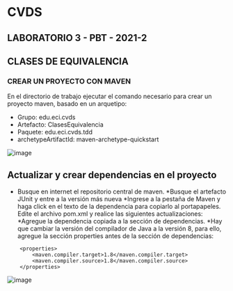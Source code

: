 # CVDS
## LABORATORIO 3 - PBT - 2021-2
## CLASES DE EQUIVALENCIA

### CREAR UN PROYECTO CON MAVEN
En el directorio de trabajo ejecutar el comando necesario para crear un proyecto maven, basado en un arquetipo: <br>
* Grupo: edu.eci.cvds
* Artefacto: ClasesEquivalencia
* Paquete: edu.eci.cvds.tdd
* archetypeArtifactId: maven-archetype-quickstart

![image](https://user-images.githubusercontent.com/54339107/131944387-713d8513-426e-416f-9b43-6097f1d786b6.png)

## Actualizar y crear dependencias en el proyecto

* Busque en internet el repositorio central de maven.
*Busque el artefacto JUnit y entre a la versión más nueva
*Ingrese a la pestaña de Maven y haga click en el texto de la dependencia para copiarlo al portapapeles.
Edite el archivo pom.xml y realice las siguientes actualizaciones:
*Agregue la dependencia copiada a la sección de dependencias.
*Hay que cambiar la versión del compilador de Java a la versión 8, para ello, agregue la sección properties antes de la sección de dependencias:
~~~
    <properties>
        <maven.compiler.target>1.8</maven.compiler.target>
        <maven.compiler.source>1.8</maven.compiler.source>
    </properties>
~~~

![image](https://user-images.githubusercontent.com/54339107/131944941-3ebbcf67-8211-4896-b313-f24886e2e276.png)

